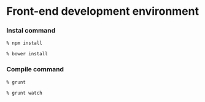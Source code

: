 Front-end development environment
=====

### Instal command
```shell
% npm install
```

```shell
% bower install
```

### Compile command

```shell
% grunt
```

```shell
% grunt watch
```
